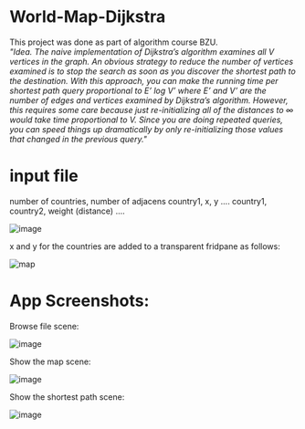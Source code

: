 # World-Map-Dijkstra
This project was done as part of algorithm course BZU. </br>
<i>"Idea. The naive implementation of Dijkstra’s algorithm examines all V vertices in the 
graph. An obvious strategy to reduce the number of vertices examined is to stop the search 
as soon as you discover the shortest path to the destination. With this approach, you can 
make the running time per shortest path query proportional to E’ log V’ where E’ and V’ 
are the number of edges and vertices examined by Dijkstra’s algorithm. However, this 
requires some care because just re-initializing all of the distances to ∞ would take time 
proportional to V. Since you are doing repeated queries, you can speed things up 
dramatically by only re-initializing those values that changed in the previous query."</i>

# input file
<p>number of countries, number of adjacens
country1, x, y
....
country1, country2, weight (distance)
....</p>

![image](https://user-images.githubusercontent.com/65151701/218069787-2241ae67-1f7c-4af3-b7e7-77d131f14bdf.png)

<p>x and y for the countries are added to a transparent fridpane as follows:</p>

![map](https://user-images.githubusercontent.com/65151701/218070657-4536a51d-a27b-4ef2-81fc-0b93172a74e8.png)

# App Screenshots:
Browse file scene:

![image](https://user-images.githubusercontent.com/65151701/218068634-61688a7c-b9c3-4ff1-b13e-fd72ef9da91c.png)

Show the map scene:

![image](https://user-images.githubusercontent.com/65151701/218068775-06d3f75d-2c75-4680-abb2-97d57d575e82.png)

Show the shortest path scene:

![image](https://user-images.githubusercontent.com/65151701/218068874-776be9f0-a016-4246-b4b2-8050f347de1e.png)
